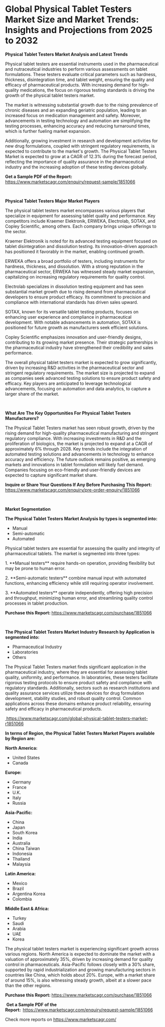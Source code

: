 <p><h1>Global Physical Tablet Testers Market Size and Market Trends: Insights and Projections from 2025 to 2032</h1></p><p><strong>Physical Tablet Testers Market Analysis and Latest Trends</strong></p>
<p><p>Physical tablet testers are essential instruments used in the pharmaceutical and nutraceutical industries to perform various assessments on tablet formulations. These testers evaluate critical parameters such as hardness, thickness, disintegration time, and tablet weight, ensuring the quality and efficacy of pharmaceutical products. With increasing demand for high-quality medications, the focus on rigorous testing standards is driving the growth of the physical tablet testers market.</p><p>The market is witnessing substantial growth due to the rising prevalence of chronic diseases and an expanding geriatric population, leading to an increased focus on medication management and safety. Moreover, advancements in testing technology and automation are simplifying the testing processes, enhancing accuracy and reducing turnaround times, which is further fueling market expansion. </p><p>Additionally, growing investment in research and development activities for new drug formulations, coupled with stringent regulatory requirements, is expected to contribute to the market's growth. The Physical Tablet Testers Market is expected to grow at a CAGR of 12.3% during the forecast period, reflecting the importance of quality assurance in the pharmaceutical industry and the increasing adoption of these testing devices globally.</p></p>
<p><strong>Get a Sample PDF of the Report:&nbsp;</strong> <a href="https://www.marketscagr.com/enquiry/request-sample/1851066?utm_campaign=1895&utm_medium=2&utm_source=Github&utm_content=ia&utm_term=07012025&utm_id=physical-tablet-testers">https://www.marketscagr.com/enquiry/request-sample/1851066</a></p>
<p>&nbsp;</p>
<p><strong>Physical Tablet Testers Major Market Players</strong></p>
<p><p>The physical tablet testers market encompasses various players that specialize in equipment for assessing tablet quality and performance. Key competitors include Kraemer Elektronik, ERWEKA, Electrolab, SOTAX, and Copley Scientific, among others. Each company brings unique offerings to the sector.</p><p>Kraemer Elektronik is noted for its advanced testing equipment focused on tablet disintegration and dissolution testing. Its innovation-driven approach has positioned it favorably in the market, enabling continued growth.</p><p>ERWEKA offers a broad portfolio of testers, including instruments for hardness, thickness, and dissolution. With a strong reputation in the pharmaceutical sector, ERWEKA has witnessed steady market expansion, capitalizing on increasing regulatory requirements for quality control.</p><p>Electrolab specializes in dissolution testing equipment and has seen substantial market growth due to rising demand from pharmaceutical developers to ensure product efficacy. Its commitment to precision and compliance with international standards has driven sales upward.</p><p>SOTAX, known for its versatile tablet testing products, focuses on enhancing user experience and compliance in pharmaceutical development. With notable advancements in automation, SOTAX is positioned for future growth as manufacturers seek efficient solutions.</p><p>Copley Scientific emphasizes innovation and user-friendly designs, contributing to its growing market presence. Their strategic partnerships in the pharmaceutical industry have strengthened their credibility and sales performance.</p><p>The overall physical tablet testers market is expected to grow significantly, driven by increasing R&D activities in the pharmaceutical sector and stringent regulatory requirements. The market size is projected to expand as companies seek advanced testing solutions to ensure product safety and efficacy. Key players are anticipated to leverage technological advancements, focusing on automation and data analytics, to capture a larger share of the market.</p></p>
<p>&nbsp;</p>
<p><strong>What Are The Key Opportunities For Physical Tablet Testers Manufacturers?</strong></p>
<p><p>The Physical Tablet Testers market has seen robust growth, driven by the rising demand for high-quality pharmaceutical manufacturing and stringent regulatory compliance. With increasing investments in R&D and the proliferation of biologics, the market is projected to expand at a CAGR of approximately 6% through 2028. Key trends include the integration of automated testing solutions and advancements in technology to enhance accuracy and efficiency. The future outlook remains positive, as emerging markets and innovations in tablet formulation will likely fuel demand. Companies focusing on eco-friendly and user-friendly devices are expected to capture significant market share.</p></p>
<p><strong>Inquire or Share Your Questions If Any Before Purchasing This Report:</strong> <a href="https://www.marketscagr.com/enquiry/pre-order-enquiry/1851066?utm_campaign=1895&utm_medium=2&utm_source=Github&utm_content=ia&utm_term=07012025&utm_id=physical-tablet-testers">https://www.marketscagr.com/enquiry/pre-order-enquiry/1851066</a></p>
<p>&nbsp;</p>
<p><strong>Market Segmentation</strong></p>
<p><strong>The Physical Tablet Testers Market Analysis by types is segmented into:</strong></p>
<p><ul><li>Manual</li><li>Semi-automatic</li><li>Automated</li></ul></p>
<p><p>Physical tablet testers are essential for assessing the quality and integrity of pharmaceutical tablets. The market is segmented into three types: </p><p>1. **Manual testers** require hands-on operation, providing flexibility but may be prone to human error.</p><p>2. **Semi-automatic testers** combine manual input with automated functions, enhancing efficiency while still requiring operator involvement.</p><p>3. **Automated testers** operate independently, offering high precision and throughput, minimizing human error, and streamlining quality control processes in tablet production.</p></p>
<p><strong>Purchase this Report:&nbsp;</strong><a href="https://www.marketscagr.com/purchase/1851066?utm_campaign=1895&utm_medium=2&utm_source=Github&utm_content=ia&utm_term=07012025&utm_id=physical-tablet-testers">https://www.marketscagr.com/purchase/1851066</a></p>
<p>&nbsp;</p>
<p><strong>The Physical Tablet Testers Market Industry Research by Application is segmented into:</strong></p>
<p><ul><li>Pharmaceutical Industry</li><li>Laboratories</li><li>Others</li></ul></p>
<p><p>The Physical Tablet Testers market finds significant application in the pharmaceutical industry, where they are essential for assessing tablet quality, uniformity, and performance. In laboratories, these testers facilitate rigorous testing protocols to ensure product safety and compliance with regulatory standards. Additionally, sectors such as research institutions and quality assurance services utilize these devices for drug formulation development, stability studies, and robust quality control. Common applications across these domains enhance product reliability, ensuring safety and efficacy in pharmaceutical products.</p></p>
<p><a href="https://www.marketscagr.com/global-physical-tablet-testers-market-r1851066?utm_campaign=1895&utm_medium=2&utm_source=Github&utm_content=ia&utm_term=07012025&utm_id=physical-tablet-testers">&nbsp;https://www.marketscagr.com/global-physical-tablet-testers-market-r1851066</a></p>
<p><strong>In terms of Region, the Physical Tablet Testers Market Players available by Region are:</strong></p>
<p>
    <p> <strong> North America: </strong>
        <ul>
            <li>United States</li>
            <li>Canada</li>
        </ul>
        </p> 
    <p> <strong> Europe: </strong>
        <ul>
            <li>Germany</li>
            <li>France</li>
            <li>U.K.</li>
            <li>Italy</li>
            <li>Russia</li>
        </ul>
        </p> 
    <p> <strong> Asia-Pacific: </strong>
        <ul>
            <li>China</li>
            <li>Japan</li>
            <li>South Korea</li>
            <li>India</li>
            <li>Australia</li>
            <li>China Taiwan</li>
            <li>Indonesia</li>
            <li>Thailand</li>
            <li>Malaysia</li>
        </ul>
        </p> 
    <p> <strong> Latin America: </strong>
        <ul>
            <li>Mexico</li>
            <li>Brazil</li>
            <li>Argentina Korea</li>
            <li>Colombia</li>
        </ul>
        </p> 
    <p> <strong> Middle East & Africa: </strong>
        <ul>
            <li>Turkey</li>
            <li>Saudi</li>
            <li>Arabia</li>
            <li>UAE</li>
            <li>Korea</li>
        </ul>
    </p>
    </p>
<p><p>The physical tablet testers market is experiencing significant growth across various regions. North America is expected to dominate the market with a valuation of approximately 35%, driven by increasing demand for quality control in pharmaceuticals. Asia-Pacific follows closely with a 30% share, supported by rapid industrialization and growing manufacturing sectors in countries like China, which holds about 20%. Europe, with a market share of around 15%, is also witnessing steady growth, albeit at a slower pace than the other regions.</p></p>
<p><strong>Purchase this Report: </strong><a href="https://www.marketscagr.com/purchase/1851066?utm_campaign=1895&utm_medium=2&utm_source=Github&utm_content=ia&utm_term=07012025&utm_id=physical-tablet-testers">https://www.marketscagr.com/purchase/1851066</a></p>
<p>&nbsp;<strong>Get a Sample PDF of the Report:&nbsp;&nbsp;</strong><a href="https://www.marketscagr.com/enquiry/request-sample/1851066?utm_campaign=1895&utm_medium=2&utm_source=Github&utm_content=ia&utm_term=07012025&utm_id=physical-tablet-testers">https://www.marketscagr.com/enquiry/request-sample/1851066</a></p>
<p><strong></strong></p>
<p>Check more reports on <a href="https://www.marketscagr.com/?utm_campaign=1895&utm_medium=2&utm_source=Github&utm_content=ia&utm_term=07012025&utm_id=physical-tablet-testers">https://www.marketscagr.com/</a></p>